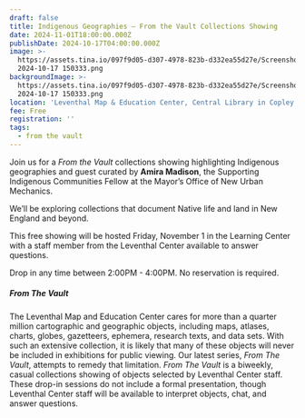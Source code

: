 ```yaml
---
draft: false
title: Indigenous Geographies — From the Vault Collections Showing
date: 2024-11-01T18:00:00.000Z
publishDate: 2024-10-17T04:00:00.000Z
image: >-
  https://assets.tina.io/097f9d05-d307-4978-823b-d332ea55d27e/Screenshot
  2024-10-17 150333.png
backgroundImage: >-
  https://assets.tina.io/097f9d05-d307-4978-823b-d332ea55d27e/Screenshot
  2024-10-17 150333.png
location: 'Leventhal Map & Education Center, Central Library in Copley Square'
fee: Free
registration: ''
tags:
  - from the vault
---
```


Join us for a *From the Vault* collections showing highlighting Indigenous geographies and guest curated by **Amira Madison**, the Supporting Indigenous Communities Fellow at the Mayor’s Office of New Urban Mechanics.

We’ll be exploring collections that document Native life and land in New England and beyond.

This free showing will be hosted Friday, November 1 in the Learning Center with a staff member from the Leventhal Center available to answer questions.

Drop in any time between 2:00PM - 4:00PM. No reservation is required.

##### ***From The Vault***

The Leventhal Map and Education Center cares for more than a quarter million cartographic and geographic objects, including maps, atlases, charts, globes, gazetteers, ephemera, research texts, and data sets. With such an extensive collection, it is likely that many of these objects will never be included in exhibitions for public viewing. Our latest series, *From The Vault*, attempts to remedy that limitation. *From The Vault* is a biweekly, casual collections showing of objects selected by Leventhal Center staff. These drop-in sessions do not include a formal presentation, though Leventhal Center staff will be available to interpret objects, chat, and answer questions.
